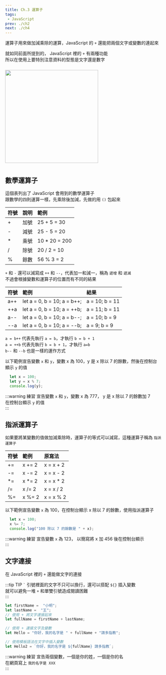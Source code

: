 ```yaml
--- 
title: Ch.3 運算子
tags:
 - JavaScript
prev: ./ch2
next: ./ch4
---
```


運算子用來做加減乘除的運算，JavaScript 的 `+` 還能把兩個文字或變數的連起來  
<!-- more -->
就如同前面所提到的， JavaScript 裡的 `+` 有兩種功能  
所以在使用上要特別注意資料的型態是文字還是數字  

<img src="/images/ch3/meme.png" height="300" style="margin: 10px 0;">

## 數學運算子
這個表列出了 JavaScript 會用到的數學運算子  
跟數學的四則運算一樣，先乘除後加減，先做的用 `()` 包起來  

| 符號 | 說明 | 範例          |
| :--- | :--- | :------------ |
| +    | 加號 | 25 + 5 = 30   |
| -    | 減號 | 25 - 5 = 20   |
| *    | 乘號 | 10 * 20 = 200 |
| /    | 除號 | 20 / 2 = 10   |
| %    | 餘數 | 56 % 3 = 2    |

`+` 和 `-` 還可以減寫成 `++` 和 `--`，代表加一和減一，稱為 `遞增` 和 `遞減`  
不過會根據變數和運算子的位置而有不同的結果  

| 符號 | 範例                        | 結果           |
| :--- | :-------------------------- | :------------- |
| a++  | let a = 0, b = 10; a = b++; | a = 10; b = 11 |
| ++a  | let a = 0, b = 10; a = ++b; | a = 11; b = 11 |
| a--  | let a = 0, b = 10; a = b--; | a = 10; b = 9  |
| --a  | let a = 0, b = 10; a = --b; | a = 9; b = 9   |

`a = b++` 代表先執行 `a = b`，才執行 `b = b + 1`  
`a = ++b` 代表先執行 `b = b + 1`，才執行 `a=b`  
`b--` 和 `--b` 也是一樣的運作方式  

以下範例宣告變數 `x` 和 `y`，變數 x 為 100，y 是 x 除以 7 的餘數，然後在控制台顯示 `y` 的值  

```js
  let x = 100;
  let y = x % 7;
  console.log(y);
```

:::warning 練習
宣告變數 `x` 和 `y`，變數 x 為 777， y 是 x 除以 7 的餘數加 7  
在控制台顯示 `y` 的值  
:::

## 指派運算子 
如果要將某變數的值做加減乘除時，運算子的等式可以減寫，這種運算子稱為 `指派運算子`  

| 符號 | 範例   | 原寫法    |
| :--- | :----- | :-------- |
| +=   | x += 2 | x = x + 2 |
| -=   | x -= 2 | x = x - 2 |
| *=   | x *= 2 | x = x * 2 |
| /=   | x /= 2 | x = x / 2 |
| %=   | x %= 2 | x = x % 2 |

以下範例宣告變數 `x` 為 100，在控制台顯示 x 除以 7 的餘數，使用指派運算子  

```js
  let x = 100;
  x %= 7;
  console.log("100 除以 7 的餘數是 " + x);
```

:::warning 練習
宣告變數 `x` 為 123， 以簡寫將 x 加 456 後在控制台顯示  
:::

## 文字連接
在 JavaScript 裡的 `+` 還能做文字的連接  

:::tip TIP
<code>`</code> 引號裡面的文字不只可以換行，還可以搭配 <code>${}</code> 插入變數  
就可以避免一堆 <code>+</code> 和單雙引號造成閱讀困難  
:::

```js
let firstName =  "小明";
let lastName =  "王";
// 使用 + 將文字連接起來
let fullName = firstName + lastName;

// 使用 + 連接文字及變數
let Hello = "你好，我的名字是 " + fullName + "請多指教";

// 使用模板語法在文字中插入變數
let Hello2 = `你好，我的名字是 ${fullName} 請多指教`;
```

:::warning 練習
宣告兩個變數，一個是你的姓，一個是你的名  
在網頁寫上 `我的名字是 XXX`   
:::
